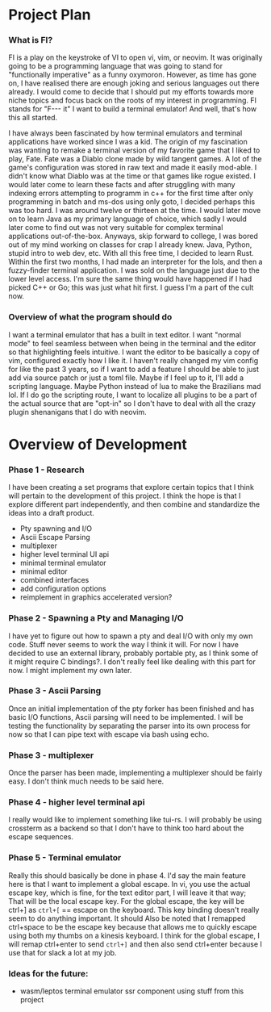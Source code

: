 # Project Plan

### What is FI?

FI is a play on the keystroke of VI to open vi, vim, or neovim.  It was
originally going to be a programming language that was going to stand for
"functionally imperative" as a funny oxymoron. However, as time has gone on, I
have realised there are enough joking and serious languages out there already.
I would come to decide that I should put my efforts towards more niche
topics and focus back on the roots of my interest in programming. FI stands
for "F--- it" I want to build a terminal emulator! And well, that's how this
all started.

I have always been fascinated by how terminal emulators and terminal
applications have worked since I was a kid. The origin of my fascination was
wanting to remake a terminal version of my favorite game that I liked to play,
Fate. Fate was a Diablo clone made by wild tangent games. A lot of the game's
configuration was stored in raw text and made it easily mod-able. I didn't know
what Diablo was at the time or that games like rogue existed. I would later
come to learn these facts and after struggling with many indexing errors
attempting to programm in c++ for the first time after only programming in
batch and ms-dos using only goto, I decided perhaps this was too hard. I was
around twelve or thirteen at the time. I would later move on to learn Java as
my primary language of choice, which sadly I would later come to find out was
not very suitable for complex terminal applications out-of-the-box. Anyways,
skip forward to college, I was bored out of my mind working on classes for crap
I already knew. Java, Python, stupid intro to web dev, etc. With all this free
time, I decided to learn Rust. Within the first two months, I had made an
interpreter for the lols, and then a fuzzy-finder terminal application. I was
sold on the language just due to the lower level access. I'm sure the same
thing would have happened if I had picked C++ or Go; this was just what hit
first. I guess I'm a part of the cult now.

### Overview of what the program should do

I want a terminal emulator that has a built in text editor. I want "normal mode"
to feel seamless between when being in the terminal and the editor so that
highlighting feels intuitive. I want the editor to be basically a copy of vim,
configured exactly how I like it. I haven't really changed my vim config for
like the past 3 years, so if I want to add a feature I should be able to just
add via source patch or just a toml file. Maybe if I feel up to it, I'll add
a scripting language. Maybe Python instead of lua to make the Brazilians mad lol.
If I do go the scripting route, I want to localize all plugins to be a part of
the actual source that are "opt-in" so I don't have to deal with all the crazy
plugin shenanigans that I do with neovim.

# Overview of Development 

### Phase 1 - Research

I have been creating a set programs that explore certain topics that I think will
pertain to the development of this project. I think the hope is that I explore
different part independently, and then combine and standardize the ideas into 
a draft product.

- Pty spawning and I/O
-   Ascii Escape Parsing
-   multiplexer
- higher level terminal UI api
- minimal terminal emulator
- minimal editor
- combined interfaces
- add configuration options
- reimplement in graphics accelerated version?

### Phase 2 - Spawning a Pty and Managing I/O

I have yet to figure out how to spawn a pty and deal I/O with only my own code.
Stuff never seems to work the way I think it will. For now I have decided to use
an external library, probably portable pty, as I think some of it might require
C bindings?. I don't really feel like dealing with this part for now. I might 
implement my own later.

### Phase 3 - Ascii Parsing

Once an initial implementation of the pty forker has been finished and has basic I/O
functions, Ascii parsing will need to be implemented. I will be testing the
functionality by separating the parser into its own process for now so that I
can pipe text with escape via bash using echo.

### Phase 3 - multiplexer

Once the parser has been made, implementing a multiplexer should be fairly easy.
I don't think much needs to be said here.

### Phase 4 - higher level terminal api

I really would like to implement something like tui-rs. I will probably be using
crossterm as a backend so that I don't have to think too hard about the escape
sequences.

### Phase 5 - Terminal emulator

Really this should basically be done in phase 4. I'd say the main feature here
is that I want to implement a global escape. In vi, you use the actual escape
key, which is fine, for the text editor part, I will leave it that way; That will
be the local escape key. For the global escape, the key will be ctrl+] as 
`ctrl+[` == escape on the keyboard. This key binding doesn't really seem to do anything
important. It should Also be noted that I remapped ctrl+space to be the escape
key because that allows me to quickly escape using both my thumbs on a kinesis
keyboard. I think for the global escape, I will remap ctrl+enter to send `ctrl+]`
and then also send ctrl+enter because I use that for slack a lot at my job.

### Ideas for the future:
- wasm/leptos terminal emulator ssr component using stuff from this project
